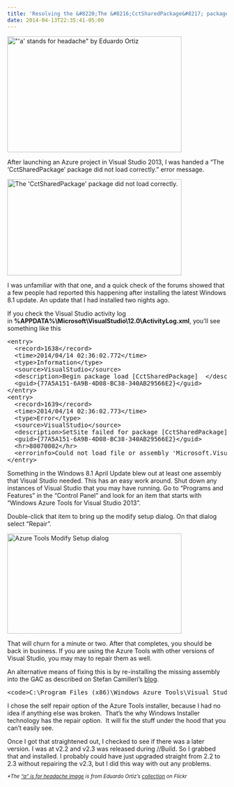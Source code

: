 ```yaml
---
title: 'Resolving the &#8220;The &#8216;CctSharedPackage&#8217; package did not load correctly.&#8221; error message'
date: 2014-04-13T22:35:41-05:00
---
```

<img loading="lazy" alt="&quot;'a' stands for headache&quot; by Eduardo Ortiz" src="https://i0.wp.com/anotherlab.smugmug.com/photos/i-F8z5MhD/0/L/i-F8z5MhD-L.jpg?resize=400%2C266" width="400" height="266"  />

After launching an Azure project in Visual Studio 2013, I was handed a &#8220;The &#8216;CctSharedPackage&#8217; package did not load correctly.&#8221; error message.

<img loading="lazy" title="The &quot;The 'CctSharedPackage' package did not load correctly.&quot; error" alt="The 'CctSharedPackage' package did not load correctly." src="https://i2.wp.com/anotherlab.smugmug.com/photos/i-PSdHf9H/0/L/i-PSdHf9H-L.png?resize=400%2C221" width="400" height="221"  /> 

I was unfamiliar with that one, and a quick check of the forums showed that a few people had reported this happening after installing the latest Windows 8.1 update. An update that I had installed two nights ago.

If you check the Visual Studio activity log in **%APPDATA%\Microsoft\VisualStudio\12.0\ActivityLog.xml**, you&#8217;ll see something like this

<pre class="brush: xhtml; gutter: true">&lt;entry&gt;
  &lt;record&gt;1638&lt;/record&gt;
  &lt;time&gt;2014/04/14 02:36:02.772&lt;/time&gt;
  &lt;type&gt;Information&lt;/type&gt;
  &lt;source&gt;VisualStudio&lt;/source&gt;
  &lt;description&gt;Begin package load [CctSharedPackage]  &lt;/description&gt;
  &lt;guid&gt;{77A5A151-6A9B-4D08-BC38-340AB29566E2}&lt;/guid&gt;
&lt;/entry&gt;
&lt;entry&gt;
  &lt;record&gt;1639&lt;/record&gt;
  &lt;time&gt;2014/04/14 02:36:02.773&lt;/time&gt;
  &lt;type&gt;Error&lt;/type&gt;
  &lt;source&gt;VisualStudio&lt;/source&gt;
  &lt;description&gt;SetSite failed for package [CctSharedPackage]  &lt;/description&gt;
  &lt;guid&gt;{77A5A151-6A9B-4D08-BC38-340AB29566E2}&lt;/guid&gt;
  &lt;hr&gt;80070002&lt;/hr&gt;
  &lt;errorinfo&gt;Could not load file or assembly &#039;Microsoft.VisualStudio.WindowsAzure.Diagnostics, Version=2.2.0.0, Culture=neutral, PublicKeyToken=b03f5f7f11d50a3a&#039; or one of its dependencies. The system cannot find the file specified.&lt;/errorinfo&gt;
&lt;/entry&gt;</pre>

Something in the Windows 8.1 April Update blew out at least one assembly that Visual Studio needed. This has an easy work around. Shut down any instances of Visual Studio that you may have running. Go to &#8220;Programs and Features&#8221; in the &#8220;Control Panel&#8221; and look for an item that starts with &#8220;Windows Azure Tools for Visual Studio 2013&#8221;.

Double-click that item to bring up the modify setup dialog. On that dialog select &#8220;Repair&#8221;.

<img loading="lazy" alt="Azure Tools Modify Setup dialog" src="https://i2.wp.com/anotherlab.smugmug.com/photos/i-jSgBGL4/0/L/i-jSgBGL4-L.png?resize=400%2C230" width="400" height="230"  /> 

That will churn for a minute or two. After that completes, you should be back in business. If you are using the Azure Tools with other versions of Visual Studio, you may may to repair them as well.

An alternative means of fixing this is by re-installing the missing assembly into the GAC as described on Stefan Camilleri&#8217;s [blog](http://edd.stefancamilleri.com/2013/12/12/setsite-failed-for-package-cctsharedpackage/ "SetSite failed for package [CctSharedPackage] | edd - Exception Driven Development").

<pre>&lt;code&gt;C:\Program Files (x86)\Windows Azure Tools\Visual Studio 11.0&gt;gacutil /i .\Microsoft.VisualStudio.WindowsAzure.Diagnostics.dll&lt;/code&gt;</pre>

I chose the self repair option of the Azure Tools installer, because I had no idea if anything else was broken.  That&#8217;s the why Windows Installer technology has the repair option.  It will fix the stuff under the hood that you can&#8217;t easily see.

Once I got that straightened out, I checked to see if there was a later version. I was at v2.2 and v2.3 was released during //Build. So I grabbed that and installed. I probably could have just upgraded straight from 2.2 to 2.3 without repairing the v2.3, but I did this way with out any problems.

<small><em>*The <a href="https://flic.kr/p/4pfyqX">&#8220;a&#8221; is for headache image</a> is from Eduardo Ortiz&#8217;s <a href="https://www.flickr.com/photos/eduardoo/">collection</a> on Flickr</em></small>
